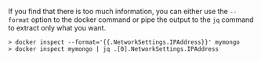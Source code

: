 
If you find that there is too much information, you can either use the `--format` option to the docker command or pipe the output to the `jq` command to extract only what you want.

```
> docker inspect --format='{{.NetworkSettings.IPAddress}}' mymongo
> docker inspect mymongo | jq .[0].NetworkSettings.IPAddress
```
